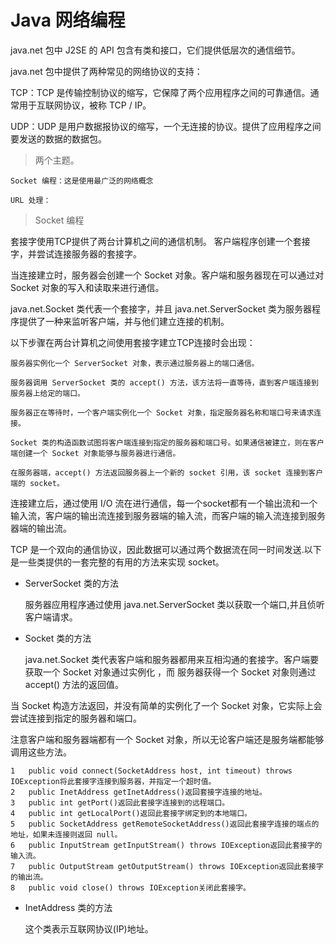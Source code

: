 # Java 网络编程

java.net 包中 J2SE 的 API 包含有类和接口，它们提供低层次的通信细节。

java.net 包中提供了两种常见的网络协议的支持：

TCP：TCP 是传输控制协议的缩写，它保障了两个应用程序之间的可靠通信。通常用于互联网协议，被称 TCP / IP。

UDP：UDP 是用户数据报协议的缩写，一个无连接的协议。提供了应用程序之间要发送的数据的数据包。

> 两个主题。

    Socket 编程：这是使用最广泛的网络概念

    URL 处理：

> Socket 编程

套接字使用TCP提供了两台计算机之间的通信机制。 客户端程序创建一个套接字，并尝试连接服务器的套接字。

当连接建立时，服务器会创建一个 Socket 对象。客户端和服务器现在可以通过对 Socket 对象的写入和读取来进行通信。

java.net.Socket 类代表一个套接字，并且 java.net.ServerSocket 类为服务器程序提供了一种来监听客户端，并与他们建立连接的机制。

以下步骤在两台计算机之间使用套接字建立TCP连接时会出现：

    服务器实例化一个 ServerSocket 对象，表示通过服务器上的端口通信。

    服务器调用 ServerSocket 类的 accept() 方法，该方法将一直等待，直到客户端连接到服务器上给定的端口。

    服务器正在等待时，一个客户端实例化一个 Socket 对象，指定服务器名称和端口号来请求连接。

    Socket 类的构造函数试图将客户端连接到指定的服务器和端口号。如果通信被建立，则在客户端创建一个 Socket 对象能够与服务器进行通信。

    在服务器端，accept() 方法返回服务器上一个新的 socket 引用，该 socket 连接到客户端的 socket。

连接建立后，通过使用 I/O 流在进行通信，每一个socket都有一个输出流和一个输入流，客户端的输出流连接到服务器端的输入流，而客户端的输入流连接到服务器端的输出流。

TCP 是一个双向的通信协议，因此数据可以通过两个数据流在同一时间发送.以下是一些类提供的一套完整的有用的方法来实现 socket。

- ServerSocket 类的方法

    服务器应用程序通过使用 java.net.ServerSocket 类以获取一个端口,并且侦听客户端请求。

- Socket 类的方法

    java.net.Socket 类代表客户端和服务器都用来互相沟通的套接字。客户端要获取一个 Socket 对象通过实例化 ，而 服务器获得一个 Socket 对象则通过 accept() 方法的返回值。

当 Socket 构造方法返回，并没有简单的实例化了一个 Socket 对象，它实际上会尝试连接到指定的服务器和端口。

注意客户端和服务器端都有一个 Socket 对象，所以无论客户端还是服务端都能够调用这些方法。

    1	public void connect(SocketAddress host, int timeout) throws IOException将此套接字连接到服务器，并指定一个超时值。
    2	public InetAddress getInetAddress()返回套接字连接的地址。
    3	public int getPort()返回此套接字连接到的远程端口。
    4	public int getLocalPort()返回此套接字绑定到的本地端口。
    5	public SocketAddress getRemoteSocketAddress()返回此套接字连接的端点的地址，如果未连接则返回 null。
    6	public InputStream getInputStream() throws IOException返回此套接字的输入流。
    7	public OutputStream getOutputStream() throws IOException返回此套接字的输出流。
    8	public void close() throws IOException关闭此套接字。

- InetAddress 类的方法

    这个类表示互联网协议(IP)地址。
